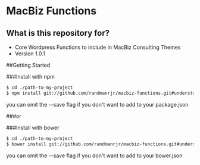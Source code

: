 # MacBiz Functions #

## What is this repository for? ##

* Core Wordpress Functions to include in MacBiz Consulting Themes
* Version 1.0.1

##Getting Started

###Install with npm
```bash
$ cd ./path-to-my-project
$ npm install git://github.com/randmanrjr/macbiz-functions.git#understrap --save
```
you can omit the --save flag if you don't want to add to your package.json

###or

###Install with bower
```bash
$ cd ./path-to-my-project
$ bower install git://github.com/randmanrjr/macbiz-functions.git#understrap --save
```
you can omit the --save flag if you don't want to add to your bower.json

